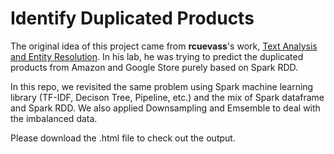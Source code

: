 # Identify Duplicated Products

The original idea of this project came from **rcuevass**'s work, [Text Analysis and Entity Resolution](https://github.com/rcuevass/Spark_PySpark_Machine_Learning/blob/master/02-Text-Analysis-Entity-Resolution/Text%20analysis%20and%20entity%20resolution%20-%20Spark%20-%20PySpark.ipynb). In his lab, he was trying to predict the duplicated products from Amazon and Google Store purely based on Spark RDD. 

In this repo, we revisited the same problem using Spark machine learning library (TF-IDF, Decison Tree, Pipeline, etc.) and the mix of Spark dataframe and Spark RDD. We also applied Downsampling and Emsemble to deal with the imbalanced data. 

Please download the .html file to check out the output.  